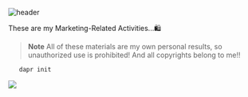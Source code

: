 ![header](https://capsule-render.vercel.app/api?type=waving&color=gradient&height=200&section=header&text=Marketing%20Related&fontSize=60)

These are my Marketing-Related Activities...🛍


> **Note** All of these materials are my own personal results, so unauthorized use is prohibited! And all copyrights belong to me!!

```bash
   dapr init
   ```
<img src="https://img.shields.io/badge/Python-3776AB?style=for-the-badge&logo=Python&logoColor=white">
